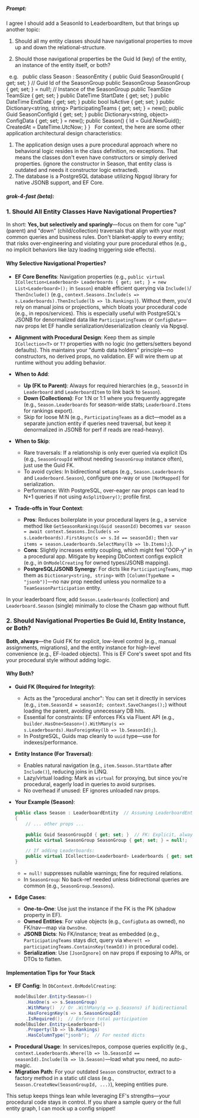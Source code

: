 ##### Prompt:
I agree I should add a SeasonId to LeaderboardItem, but that brings up another topic:

1. Should all my entity classes should have navigational properties to move up and down the relational-structure.

2. Should those navigational properties be the Guid Id (key) of the entity, an instance of the entity itself, or both?

 
e.g.
 
public class Season : SeasonEntity
{
    public Guid SeasonGroupId { get; set; } // Guid Id of the SeasonGroup
    public SeasonGroup SeasonGroup { get; set; } = null!; // Instance of the SeasonGroup
    public TeamSize TeamSize { get; set; }
    public DateTime StartDate { get; set; }
    public DateTime EndDate { get; set; }
    public bool IsActive { get; set; }
    public Dictionary<string, string> ParticipatingTeams { get; set; } = new();
    public Guid SeasonConfigId { get; set; }
    public Dictionary<string, object> ConfigData { get; set; } = new();
    public Season()
    {
        Id = Guid.NewGuid();
        CreatedAt = DateTime.UtcNow;
    }
}
 
For context, the here are some other application architectural design characteristics:
1. The application design uses a pure procedural approach where no behavioral logic resides in the class definition, no exceptions. That means the classes don't even have constructors or simply derived properties. (ignore the constructor in Season, that entity class is outdated and needs it constructor logic extracted).
2. The database is a PostgreSQL database utilizing Npgsql library for native JSONB support, and EF Core.

##### grok-4-fast (beta):

### 1. Should All Entity Classes Have Navigational Properties?
In short: **Yes, but selectively and sparingly**—focus on them for core "up" (parent) and "down" (child/collection) traversals that align with your most common queries and business rules. Don't blanket-apply to every entity; that risks over-engineering and violating your pure procedural ethos (e.g., no implicit behaviors like lazy loading triggering side effects).

#### Why Selective Navigational Properties?
- **EF Core Benefits**: Navigation properties (e.g., `public virtual ICollection<Leaderboard> Leaderboards { get; set; } = new List<Leaderboard>();` in `Season`) enable efficient querying via `Include()`/ `ThenInclude()` (e.g., `context.Seasons.Include(s => s.Leaderboards).ThenInclude(lb => lb.Rankings)`). Without them, you'd rely on manual joins or projections, which bloats your procedural code (e.g., in repos/services). This is especially useful with PostgreSQL's JSONB for denormalized data like `ParticipatingTeams` or `ConfigData`—nav props let EF handle serialization/deserialization cleanly via Npgsql.
  
- **Alignment with Procedural Design**: Keep them as simple `ICollection<T>` or `T?` properties with no logic (no getters/setters beyond defaults). This maintains your "dumb data holders" principle—no constructors, no derived props, no validation. EF will wire them up at runtime without you adding behavior.

- **When to Add**:
  - **Up (FK to Parent)**: Always for required hierarchies (e.g., `SeasonId` in `Leaderboard` and `LeaderboardItem` to link back to `Season`).
  - **Down (Collections)**: For 1:N or 1:1 where you frequently aggregate (e.g., `Season.Leaderboards` for season-wide stats; `Leaderboard.Items` for rankings export).
  - Skip for loose M:N (e.g., `ParticipatingTeams` as a dict—model as a separate junction entity if queries need traversal, but keep it denormalized in JSONB for perf if reads are read-heavy).

- **When to Skip**:
  - Rare traversals: If a relationship is only ever queried via explicit IDs (e.g., `SeasonGroupId` without needing `SeasonGroup` instance often), just use the Guid FK.
  - To avoid cycles: In bidirectional setups (e.g., `Season.Leaderboards` and `Leaderboard.Season`), configure one-way or use `[NotMapped]` for serialization.
  - Performance: With PostgreSQL, over-eager nav props can lead to N+1 queries if not using `AsSplitQuery()`; profile first.

- **Trade-offs in Your Context**:
  - **Pros**: Reduces boilerplate in your procedural layers (e.g., a service method like `GetSeasonRankings(Guid seasonId)` becomes `var season = await context.Seasons.Include(s => s.Leaderboards).FirstAsync(s => s.Id == seasonId);` then `var items = season.Leaderboards.SelectMany(lb => lb.Items);`).
  - **Cons**: Slightly increases entity coupling, which might feel "OOP-y" in a procedural app. Mitigate by keeping DbContext configs explicit (e.g., in `OnModelCreating` for owned types/JSONB mapping).
  - **PostgreSQL/JSONB Synergy**: For dicts like `ParticipatingTeams`, map them as `Dictionary<string, string>` with `[Column(TypeName = "jsonb")]`—no nav prop needed unless you normalize to a `TeamSeasonParticipation` entity.

In your leaderboard flow, add `Season.Leaderboards` (collection) and `Leaderboard.Season` (single) minimally to close the Chasm gap without fluff.

### 2. Should Navigational Properties Be Guid Id, Entity Instance, or Both?
**Both, always**—the Guid FK for explicit, low-level control (e.g., manual assignments, migrations), and the entity instance for high-level convenience (e.g., EF-loaded objects). This is EF Core's sweet spot and fits your procedural style without adding logic.

#### Why Both?
- **Guid FK (Required for Integrity)**:
  - Acts as the "procedural anchor": You can set it directly in services (e.g., `item.SeasonId = seasonId; context.SaveChanges();`) without loading the parent, avoiding unnecessary DB hits.
  - Essential for constraints: EF enforces FKs via Fluent API (e.g., `builder.HasOne<Season>().WithMany(s => s.Leaderboards).HasForeignKey(lb => lb.SeasonId);`).
  - In PostgreSQL, Guids map cleanly to `uuid` type—use for indexes/performance.

- **Entity Instance (For Traversal)**:
  - Enables natural navigation (e.g., `item.Season.StartDate` after `Include()`), reducing joins in LINQ.
  - Lazy/virtual loading: Mark as `virtual` for proxying, but since you're procedural, eagerly load in queries to avoid surprises.
  - No overhead if unused: EF ignores unloaded nav props.

- **Your Example (Season)**:
  ```csharp
  public class Season : LeaderboardEntity  // Assuming LeaderboardEntity -> SeasonEntity rename
  {
      // ... other props ...

      public Guid SeasonGroupId { get; set; }  // FK: Explicit, always populated
      public virtual SeasonGroup SeasonGroup { get; set; } = null!;  // Nav: For access like season.SeasonGroup.Name

      // If adding Leaderboards:
      public virtual ICollection<Leaderboard> Leaderboards { get; set; } = new List<Leaderboard>();
  }
  ```
  - `= null!` suppresses nullable warnings; fine for required relations.
  - In `SeasonGroup`: No back-ref needed unless bidirectional queries are common (e.g., `SeasonGroup.Seasons`).

- **Edge Cases**:
  - **One-to-One**: Use just the instance if the FK is the PK (shadow property in EF).
  - **Owned Entities**: For value objects (e.g., `ConfigData` as owned), no FK/nav—map via `OwnsOne`.
  - **JSONB Dicts**: No FK/instance; treat as embedded (e.g., `ParticipatingTeams` stays dict, query via `Where(t => participatingTeams.ContainsKey(teamId))` in procedural code).
  - **Serialization**: Use `[JsonIgnore]` on nav props if exposing to APIs, or DTOs to flatten.

#### Implementation Tips for Your Stack
- **EF Config**: In `DbContext.OnModelCreating`:
  ```csharp
  modelBuilder.Entity<Season>()
      .HasOne(s => s.SeasonGroup)
      .WithMany()  // Or .WithMany(g => g.Seasons) if bidirectional
      .HasForeignKey(s => s.SeasonGroupId)
      .IsRequired();  // Enforce total participation
  modelBuilder.Entity<Leaderboard>()
      .Property(lb => lb.Rankings)
      .HasColumnType("jsonb");  // For nested dicts
  ```
- **Procedural Usage**: In services/repos, compose queries explicitly (e.g., `context.Leaderboards.Where(lb => lb.SeasonId == seasonId).Include(lb => lb.Season)`—load what you need, no auto-magic.
- **Migration Path**: For your outdated `Season` constructor, extract to a factory method in a static util class (e.g., `Season.CreateNew(SeasonGroupId, ...)`), keeping entities pure.

This setup keeps things lean while leveraging EF's strengths—your procedural code stays in control. If you share a sample query or the full entity graph, I can mock up a config snippet!